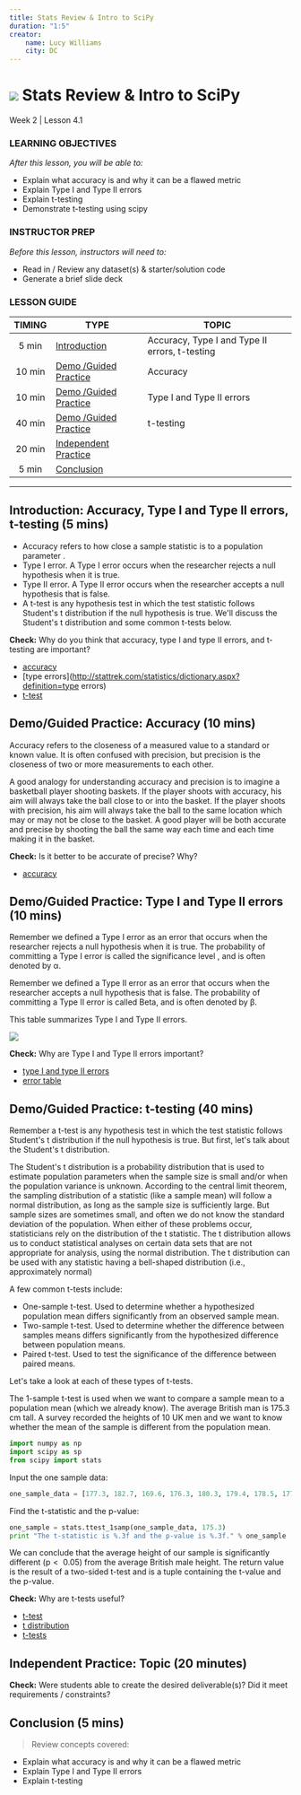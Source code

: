 ```yaml
---
title: Stats Review & Intro to SciPy
duration: "1:5"
creator:
    name: Lucy Williams
    city: DC
---
```


# ![](https://ga-dash.s3.amazonaws.com/production/assets/logo-9f88ae6c9c3871690e33280fcf557f33.png) Stats Review & Intro to SciPy
Week 2 | Lesson 4.1

### LEARNING OBJECTIVES
*After this lesson, you will be able to:*
- Explain what accuracy is and why it can be a flawed metric
- Explain Type I and Type II errors
- Explain t-testing
- Demonstrate t-testing using scipy

### INSTRUCTOR PREP
*Before this lesson, instructors will need to:*
- Read in / Review any dataset(s) & starter/solution code
- Generate a brief slide deck

### LESSON GUIDE
| TIMING  | TYPE  | TOPIC  |
|:-:|---|---|
| 5 min  | [Introduction](#introduction)   | Accuracy, Type I and Type II errors, t-testing  |
| 10 min  | [Demo /Guided Practice](#demo)  | Accuracy  |
| 10 min  | [Demo /Guided Practice](#demo)  | Type I and Type II errors  |
| 40 min  | [Demo /Guided Practice](#demo)  | t-testing  |
| 20 min  | [Independent Practice](#ind-practice)  |   |
| 5 min  | [Conclusion](#conclusion)  | |

---

<a name="Accuracy, Type I and Type II errors, t-testing"></a>
## Introduction: Accuracy, Type I and Type II errors, t-testing (5 mins)

- Accuracy refers to how close a sample statistic is to a population parameter .
- Type I error. A Type I error occurs when the researcher rejects a null hypothesis
    when it is true.
- Type II error. A Type II error occurs when the researcher accepts a null hypothesis
    that is false.
- A t-test is any hypothesis test in which the test statistic follows
    Student's t distribution if the null hypothesis is true. We'll discuss the
    Student's t distribution and some common t-tests below.

**Check:** Why do you think that accuracy, type I and type II errors, and t-testing are important?

- [accuracy](http://stattrek.com/statistics/dictionary.aspx?definition=Accuracy)
- [type errors](http://stattrek.com/statistics/dictionary.aspx?definition=type errors)
- [t-test](http://stattrek.com/statistics/dictionary.aspx?definition=t-test)


<a name="Accuracy"></a>
## Demo/Guided Practice: Accuracy (10 mins)

Accuracy refers to the closeness of a measured value to a standard or known value.
It is often confused with precision, but precision is the closeness of two or more
measurements to each other.  

A good analogy for understanding accuracy and precision is to imagine a basketball
player shooting baskets. If the player shoots with accuracy, his aim will always
take the ball close to or into the basket. If the player shoots with precision, his
aim will always take the ball to the same location which may or may not be close to
the basket. A good player will be both accurate and precise by shooting the ball the
same way each time and each time making it in the basket.

**Check:** Is it better to be accurate of precise? Why?
- [accuracy](https://www.ncsu.edu/labwrite/Experimental%20Design/accuracyprecision.htm)



<a name="Type I and Type II errors"></a>
## Demo/Guided Practice: Type I and Type II errors (10 mins)

Remember we defined a Type I error as an error that occurs when the researcher
rejects a null hypothesis when it is true. The probability of committing a Type I
error is called the significance level , and is often denoted by α.

Remember we defined a Type II error as an error that occurs when the researcher
accepts a null hypothesis that is false.  The probability of committing a Type II
error is called Beta, and is often denoted by β.

This table summarizes Type I and Type II errors.

![](https://github.com/generalassembly-studio/dsi-course-materials/blob/W2-L4.1/curriculum/04-lessons/week-02/4.1-lesson/assets/images/errorTable.png)

**Check:** Why are Type I and Type II errors important?
- [type I and type II errors](http://stattrek.com/statistics/dictionary.aspx?definition=Accuracy)
- [error table ](https://www.ma.utexas.edu/users/mks/statmistakes/errortypes.html)


<a name="t-testing"></a>
## Demo/Guided Practice: t-testing (40 mins)

Remember a t-test is any hypothesis test in which the test statistic follows
Student's t distribution if the null hypothesis is true. But first, let's
talk about the Student's t distribution.

The Student's t distribution is a probability distribution that is used to
estimate population parameters when the sample size is small and/or when the
population variance is unknown.  According to the central limit theorem, the
sampling distribution of a statistic (like a sample mean) will follow a normal
distribution, as long as the sample size is sufficiently large. But sample sizes
are sometimes small, and often we do not know the standard deviation of the
population. When either of these problems occur, statisticians rely on the
distribution of the t statistic. The t distribution allows us to conduct
statistical analyses on certain data sets that are not appropriate for analysis,
using the normal distribution. The t distribution can be used with any statistic
having a bell-shaped distribution (i.e., approximately normal)

A few common t-tests include:
- One-sample t-test. Used to determine whether a hypothesized population
    mean differs significantly from an observed sample mean.
- Two-sample t-test. Used to determine whether the difference between samples means differs significantly from the              hypothesized difference between population means.
- Paired t-test. Used to test the significance of the difference
    between paired means.

Let's take a look at each of these types of t-tests.

The 1-sample t-test is used when we want to compare a sample mean to a population
mean (which we already know). The average British man is 175.3 cm tall. A survey
recorded the heights of 10 UK men and we want to know whether the mean of the sample
is different from the population mean.

```Python
import numpy as np
import scipy as sp
from scipy import stats
```

Input the one sample data:

```Python
one_sample_data = [177.3, 182.7, 169.6, 176.3, 180.3, 179.4, 178.5, 177.2, 181.8, 176.5]
```

Find the t-statistic and the p-value:

```Python
one_sample = stats.ttest_1samp(one_sample_data, 175.3)
print "The t-statistic is %.3f and the p-value is %.3f." % one_sample
```
We can conclude that the average height of our sample is significantly different
(p <  0.05) from the average British male height. The return value is the result of
a two-sided t-test and is a tuple containing the t-value and the p-value.


**Check:** Why are t-tests useful?
- [t-test](http://stattrek.com/statistics/dictionary.aspx?definition=t-test)
- [t distribution](http://stattrek.com/probability-distributions/t-distribution.aspx)
- [t-tests](http://iaingallagher.tumblr.com/post/50980987285/t-tests-in-python)


<a name="ind-practice"></a>
## Independent Practice: Topic (20 minutes)



**Check:** Were students able to create the desired deliverable(s)? Did it meet requirements / constraints?



<a name="conclusion"></a>
## Conclusion (5 mins)

> Review concepts covered:
- Explain what accuracy is and why it can be a flawed metric
- Explain Type I and Type II errors
- Explain t-testing
